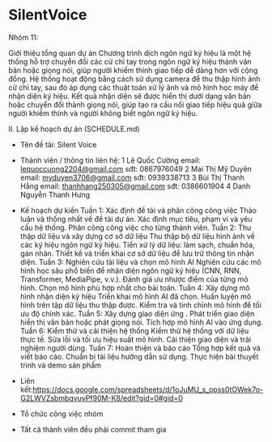 # SilentVoice
Nhóm 11: 

Giới thiệu tổng quan dự án
	Chương trình dịch ngôn ngữ ký hiệu là một hệ thống hỗ trợ chuyển đổi các cử chỉ tay trong ngôn ngữ ký hiệu thành văn bản hoặc giọng nói, giúp người khiếm thính giao tiếp dễ dàng hơn với cộng đồng. Hệ thống hoạt động bằng cách sử dụng camera để thu thập hình ảnh cử chỉ tay, sau đó áp dụng các thuật toán xử lý ảnh và mô hình học máy để nhận diện ký hiệu. Kết quả nhận diện sẽ được hiển thị dưới dạng văn bản hoặc chuyển đổi thành giọng nói, giúp tạo ra cầu nối giao tiếp hiệu quả giữa người khiếm thính và người không biết ngôn ngữ ký hiệu.



II. Lập kế hoạch dự án (SCHEDULE.md)

   * Tên đề tài: Silent Voice

   * Thành viên / thông tin liên hệ:
     1 Lê Quốc Cường 
      email: lequoccuong2204@gmail.com
      sđt: 0867976049
     2 Mai Thị Mỹ Duyên
     email: myduyen3706@gmail.com 
     sđt: 0939338713 
     3 Bùi Thị Thanh Hằng
     email: thanhhang250305@gmail.com
      sđt: 0386601904
     4 Danh Nguyễn Thanh Hưng


   * Kế hoạch dự kiến
	Tuần 1: Xác định đề tài và phân công công việc
Thảo luận và thống nhất về đề tài dự án.
Xác định mục tiêu, phạm vi và yêu cầu hệ thống.
Phân công công việc cho từng thành viên.
Tuần 2: Thu thập dữ liệu và xây dựng cơ sở dữ liệu
Thu thập bộ dữ liệu hình ảnh về các ký hiệu ngôn ngữ ký hiệu.
Tiền xử lý dữ liệu: làm sạch, chuẩn hóa, gán nhãn.
Thiết kế và triển khai cơ sở dữ liệu để lưu trữ thông tin nhận diện.
Tuần 3: Nghiên cứu tài liệu và chọn mô hình AI
Nghiên cứu các mô hình học sâu phổ biến để nhận diện ngôn ngữ ký hiệu (CNN, RNN, Transformer, MediaPipe, v.v.).
Đánh giá ưu nhược điểm của từng mô hình.
Chọn mô hình phù hợp nhất cho bài toán.
Tuần 4: Xây dựng mô hình nhận diện ký hiệu
Triển khai mô hình AI đã chọn.
Huấn luyện mô hình trên tập dữ liệu thu thập được.
Kiểm tra và tinh chỉnh mô hình để tối ưu độ chính xác.
Tuần 5: Xây dựng giao diện ứng .
Phát triển giao diện hiển thị văn bản hoặc phát giọng nói.
Tích hợp mô hình AI vào ứng dụng.
Tuần 6: Kiểm thử và cải thiện hệ thống
Kiểm thử hệ thống với dữ liệu thực tế.
Sửa lỗi và tối ưu hiệu suất mô hình.
Cải thiện giao diện và trải nghiệm người dùng.
Tuần 7: Hoàn thiện và báo cáo
Tổng hợp kết quả và viết báo cáo.
Chuẩn bị tài liệu hướng dẫn sử dụng.
Thực hiện bài thuyết trình và demo sản phẩm

   * Liên kết:https://docs.google.com/spreadsheets/d/1oJuMU_s_opss0tOWek7o-G2LWVZsbmbqyuyPf90M-K8/edit?gid=0#gid=0
   * Tổ chức công việc nhóm

+ Tất cả thành viên đều phải commit tham gia



